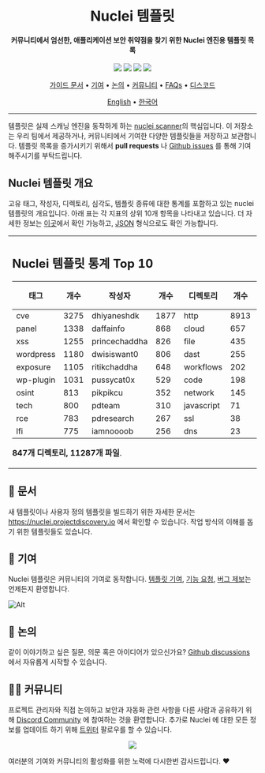 

<h1 align="center">
Nuclei 템플릿
</h1>
<h4 align="center">커뮤니티에서 엄선한, 애플리케이션 보안 취약점을 찾기 위한 Nuclei 엔진용 템플릿 목록</h4>


<p align="center">
<a href="https://github.com/projectdiscovery/nuclei-templates/issues"><img src="https://img.shields.io/badge/contributions-welcome-brightgreen.svg?style=flat"></a>
<a href="https://github.com/projectdiscovery/nuclei-templates/releases"><img src="https://img.shields.io/github/release/projectdiscovery/nuclei-templates"></a>
<a href="https://twitter.com/pdnuclei"><img src="https://img.shields.io/twitter/follow/pdnuclei.svg?logo=twitter"></a>
<a href="https://discord.gg/projectdiscovery"><img src="https://img.shields.io/discord/695645237418131507.svg?logo=discord"></a>
</p>
      
<p align="center">
  <a href="https://nuclei.projectdiscovery.io/templating-guide/">가이드 문서</a> •
  <a href="#-contributions">기여</a> •
  <a href="#-discussion">논의</a> •
  <a href="#-community">커뮤니티</a> •
  <a href="https://nuclei.projectdiscovery.io/faq/templates/">FAQs</a> •
  <a href="https://discord.gg/projectdiscovery">디스코드</a>
</p>

<p align="center">
  <a href="https://github.com/projectdiscovery/nuclei-templates/blob/master/README.md">English</a> •
  <a href="https://github.com/projectdiscovery/nuclei-templates/blob/master/README_KR.md">한국어</a>
</p>

----

템플릿은 실제 스캐닝 엔진을 동작하게 하는 [nuclei scanner](https://github.com/projectdiscovery/nuclei)의 핵심입니다.
이 저장소는 우리 팀에서 제공하거나, 커뮤니티에서 기여한 다양한 템플릿들을 저장하고 보관합니다.
템플릿 목록을 증가시키기 위해서 **pull requests** 나 [Github issues](https://github.com/projectdiscovery/nuclei-templates/issues/new?assignees=&labels=&template=submit-template.md&title=%5Bnuclei-template%5D+) 를 통해 기여해주시기를 부탁드립니다.

## Nuclei 템플릿 개요

고유 태그, 작성자, 디렉토리, 심각도, 템플릿 종류에 대한 통계를 포함하고 있는 nuclei 템플릿의 개요입니다. 아래 표는 각 지표의 상위 10개 항목을 나타내고 있습니다. 더 자세한 정보는 [이곳](TEMPLATES-STATS.md)에서 확인 가능하고, [JSON](TEMPLATES-STATS.json) 형식으로도 확인 가능합니다. 

<table>
<tr>
<td> 

## Nuclei 템플릿 통계 Top 10

|    태그    | 개수 |    작성자     | 개수 |    디렉토리     | 개수 | 심각도 | 개수 |  종류   | 개수 |
|-----------|-------|---------------|-------|------------|-------|----------|-------|------|-------|
| cve       |  3275 | dhiyaneshdk   |  1877 | http       |  8913 | info     |  4154 | file |   435 |
| panel     |  1338 | daffainfo     |   868 | cloud      |   657 | high     |  2439 | dns  |    26 |
| xss       |  1255 | princechaddha |   826 | file       |   435 | medium   |  2374 |      |       |
| wordpress |  1180 | dwisiswant0   |   806 | dast       |   255 | critical |  1418 |      |       |
| exposure  |  1105 | ritikchaddha  |   648 | workflows  |   202 | low      |   318 |      |       |
| wp-plugin |  1031 | pussycat0x    |   529 | code       |   198 | unknown  |    56 |      |       |
| osint     |   813 | pikpikcu      |   352 | network    |   145 |          |       |      |       |
| tech      |   800 | pdteam        |   310 | javascript |    71 |          |       |      |       |
| rce       |   783 | pdresearch    |   267 | ssl        |    38 |          |       |      |       |
| lfi       |   775 | iamnoooob     |   256 | dns        |    23 |          |       |      |       |

**847개 디렉토리, 11287개 파일**.

</td>
</tr>
</table>

📖 문서
-----

새 템플릿이나 사용자 정의 템플릿을 빌드하기 위한 자세한 문서는 https://nuclei.projectdiscovery.io 에서 확인할 수 있습니다. 작업 방식의 이해를 돕기 위한 템플릿들도 있습니다.

💪 기여
-----

Nuclei 템플릿은 커뮤니티의 기여로 동작합니다.
[템플릿 기여](https://github.com/projectdiscovery/nuclei-templates/issues/new?assignees=&labels=&template=submit-template.md&title=%5Bnuclei-template%5D+), [기능 요청](https://github.com/projectdiscovery/nuclei-templates/issues/new?assignees=&labels=&template=feature_request.md&title=%5BFeature%5D+), [버그 제보](https://github.com/projectdiscovery/nuclei-templates/issues/new?assignees=&labels=&template=bug_report.md&title=%5BBug%5D+)는 언제든지 환영합니다.

![Alt](https://repobeats.axiom.co/api/embed/55ee65543bb9a0f9c797626c4e66d472a517d17c.svg "Repobeats analytics image")

💬 논의
-----

같이 이야기하고 싶은 질문, 의문 혹은 아이디어가 있으신가요?
[Github discussions](https://github.com/projectdiscovery/nuclei-templates/discussions) 에서 자유롭게 시작할 수 있습니다.

👨‍💻 커뮤니티
-----

프로젝트 관리자와 직접 논의하고 보안과 자동화 관련 사항을 다른 사람과 공유하기 위해 [Discord Community](https://discord.gg/projectdiscovery) 에 참여하는 것을 환영합니다. 추가로 Nuclei 에 대한 모든 정보를 업데이트 하기 위해 [트위터](https://twitter.com/pdnuclei) 팔로우를 할 수 있습니다.

<p align="center">
<a href="https://github.com/projectdiscovery/nuclei-templates/graphs/contributors">
  <img src="https://contrib.rocks/image?repo=projectdiscovery/nuclei-templates&max=300">
</a>
</p>

여러분의 기여와 커뮤니티의 활성화를 위한 노력에 다시한번 감사드립니다.
:heart:
